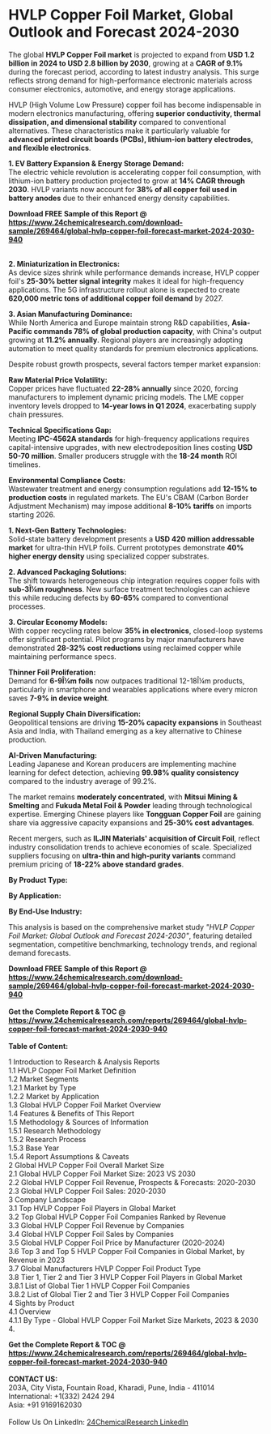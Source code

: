 <h1>HVLP Copper Foil Market, Global Outlook and Forecast 2024-2030</h1><p>The global <strong>HVLP Copper Foil market</strong> is projected to expand from <strong>USD 1.2 billion in 2024 to USD 2.8 billion by 2030</strong>, growing at a <strong>CAGR of 9.1%</strong> during the forecast period, according to latest industry analysis. This surge reflects strong demand for high-performance electronic materials across consumer electronics, automotive, and energy storage applications.</p><p>HVLP (High Volume Low Pressure) copper foil has become indispensable in modern electronics manufacturing, offering <strong>superior conductivity, thermal dissipation, and dimensional stability</strong> compared to conventional alternatives. These characteristics make it particularly valuable for <strong>advanced printed circuit boards (PCBs), lithium-ion battery electrodes, and flexible electronics</strong>.</p><p><strong>1. EV Battery Expansion &amp; Energy Storage Demand:</strong><br>
The electric vehicle revolution is accelerating copper foil consumption, with lithium-ion battery production projected to grow at <strong>14% CAGR through 2030</strong>. HVLP variants now account for <strong>38% of all copper foil used in battery anodes</strong> due to their enhanced energy density capabilities.</p><div><b>Download FREE Sample of this Report @ 
            <a href="https://www.24chemicalresearch.com/download-sample/269464/global-hvlp-copper-foil-forecast-market-2024-2030-940">
            https://www.24chemicalresearch.com/download-sample/269464/global-hvlp-copper-foil-forecast-market-2024-2030-940</a></b></div><br><p><strong>2. Miniaturization in Electronics:</strong><br>
As device sizes shrink while performance demands increase, HVLP copper foil's <strong>25-30% better signal integrity</strong> makes it ideal for high-frequency applications. The 5G infrastructure rollout alone is expected to create <strong>620,000 metric tons of additional copper foil demand</strong> by 2027.</p><p><strong>3. Asian Manufacturing Dominance:</strong><br>
While North America and Europe maintain strong R&amp;D capabilities, <strong>Asia-Pacific commands 78% of global production capacity</strong>, with China's output growing at <strong>11.2% annually</strong>. Regional players are increasingly adopting automation to meet quality standards for premium electronics applications.</p><p>Despite robust growth prospects, several factors temper market expansion:</p><p><strong>Raw Material Price Volatility:</strong><br>
	Copper prices have fluctuated <strong>22-28% annually</strong> since 2020, forcing manufacturers to implement dynamic pricing models. The LME copper inventory levels dropped to <strong>14-year lows in Q1 2024</strong>, exacerbating supply chain pressures.</p><p><strong>Technical Specifications Gap:</strong><br>
	Meeting <strong>IPC-4562A standards</strong> for high-frequency applications requires capital-intensive upgrades, with new electrodeposition lines costing <strong>USD 50-70 million</strong>. Smaller producers struggle with the <strong>18-24 month</strong> ROI timelines.</p><p><strong>Environmental Compliance Costs:</strong><br>
	Wastewater treatment and energy consumption regulations add <strong>12-15% to production costs</strong> in regulated markets. The EU's CBAM (Carbon Border Adjustment Mechanism) may impose additional <strong>8-10% tariffs</strong> on imports starting 2026.</p><p><strong>1. Next-Gen Battery Technologies:</strong><br>
Solid-state battery development presents a <strong>USD 420 million addressable market</strong> for ultra-thin HVLP foils. Current prototypes demonstrate <strong>40% higher energy density</strong> using specialized copper substrates.</p><p><strong>2. Advanced Packaging Solutions:</strong><br>
The shift towards heterogeneous chip integration requires copper foils with <strong>sub-3Î¼m roughness</strong>. New surface treatment technologies can achieve this while reducing defects by <strong>60-65%</strong> compared to conventional processes.</p><p><strong>3. Circular Economy Models:</strong><br>
With copper recycling rates below <strong>35% in electronics</strong>, closed-loop systems offer significant potential. Pilot programs by major manufacturers have demonstrated <strong>28-32% cost reductions</strong> using reclaimed copper while maintaining performance specs.</p><p><strong>Thinner Foil Proliferation:</strong><br>
	Demand for <strong>6-9Î¼m foils</strong> now outpaces traditional 12-18Î¼m products, particularly in smartphone and wearables applications where every micron saves <strong>7-9% in device weight</strong>.</p><p><strong>Regional Supply Chain Diversification:</strong><br>
	Geopolitical tensions are driving <strong>15-20% capacity expansions</strong> in Southeast Asia and India, with Thailand emerging as a key alternative to Chinese production.</p><p><strong>AI-Driven Manufacturing:</strong><br>
	Leading Japanese and Korean producers are implementing machine learning for defect detection, achieving <strong>99.98% quality consistency</strong> compared to the industry average of 99.2%.</p><p>The market remains <strong>moderately concentrated</strong>, with <strong>Mitsui Mining &amp; Smelting</strong> and <strong>Fukuda Metal Foil &amp; Powder</strong> leading through technological expertise. Emerging Chinese players like <strong>Tongguan Copper Foil</strong> are gaining share via aggressive capacity expansions and <strong>25-30% cost advantages</strong>.</p><p>Recent mergers, such as <strong>ILJIN Materials' acquisition of Circuit Foil</strong>, reflect industry consolidation trends to achieve economies of scale. Specialized suppliers focusing on <strong>ultra-thin and high-purity variants</strong> command premium pricing of <strong>18-22% above standard grades</strong>.</p><p><strong>By Product Type:</strong></p><p><strong>By Application:</strong></p><p><strong>By End-Use Industry:</strong></p><p>This analysis is based on the comprehensive market study <em>"HVLP Copper Foil Market: Global Outlook and Forecast 2024-2030"</em>, featuring detailed segmentation, competitive benchmarking, technology trends, and regional demand forecasts.</p><div><b>Download FREE Sample of this Report @ 
            <a href="https://www.24chemicalresearch.com/download-sample/269464/global-hvlp-copper-foil-forecast-market-2024-2030-940">
            https://www.24chemicalresearch.com/download-sample/269464/global-hvlp-copper-foil-forecast-market-2024-2030-940</a></b></div><br><div><b>Get the Complete Report & TOC @ 
            <a href="https://www.24chemicalresearch.com/reports/269464/global-hvlp-copper-foil-forecast-market-2024-2030-940">
            https://www.24chemicalresearch.com/reports/269464/global-hvlp-copper-foil-forecast-market-2024-2030-940</a></b></div><br>
            <b>Table of Content:</b><p>1 Introduction to Research & Analysis Reports<br />
    1.1 HVLP Copper Foil Market Definition<br />
    1.2 Market Segments<br />
        1.2.1 Market by Type<br />
        1.2.2 Market by Application<br />
    1.3 Global HVLP Copper Foil Market Overview<br />
    1.4 Features & Benefits of This Report<br />
    1.5 Methodology & Sources of Information<br />
        1.5.1 Research Methodology<br />
        1.5.2 Research Process<br />
        1.5.3 Base Year<br />
        1.5.4 Report Assumptions & Caveats<br />
2 Global HVLP Copper Foil Overall Market Size<br />
    2.1 Global HVLP Copper Foil Market Size: 2023 VS 2030<br />
    2.2 Global HVLP Copper Foil Revenue, Prospects & Forecasts: 2020-2030<br />
    2.3 Global HVLP Copper Foil Sales: 2020-2030<br />
3 Company Landscape<br />
    3.1 Top HVLP Copper Foil Players in Global Market<br />
    3.2 Top Global HVLP Copper Foil Companies Ranked by Revenue<br />
    3.3 Global HVLP Copper Foil Revenue by Companies<br />
    3.4 Global HVLP Copper Foil Sales by Companies<br />
    3.5 Global HVLP Copper Foil Price by Manufacturer (2020-2024)<br />
    3.6 Top 3 and Top 5 HVLP Copper Foil Companies in Global Market, by Revenue in 2023<br />
    3.7 Global Manufacturers HVLP Copper Foil Product Type<br />
    3.8 Tier 1, Tier 2 and Tier 3 HVLP Copper Foil Players in Global Market<br />
        3.8.1 List of Global Tier 1 HVLP Copper Foil Companies<br />
        3.8.2 List of Global Tier 2 and Tier 3 HVLP Copper Foil Companies<br />
4 Sights by Product<br />
    4.1 Overview<br />
        4.1.1 By Type - Global HVLP Copper Foil Market Size Markets, 2023 & 2030<br />
        4.</p><div><b>Get the Complete Report & TOC @ 
            <a href="https://www.24chemicalresearch.com/reports/269464/global-hvlp-copper-foil-forecast-market-2024-2030-940">
            https://www.24chemicalresearch.com/reports/269464/global-hvlp-copper-foil-forecast-market-2024-2030-940</a></b></div><br><b>CONTACT US:</b><br>
            203A, City Vista, Fountain Road, Kharadi, Pune, India - 411014<br>
            International: +1(332) 2424 294<br>
            Asia: +91 9169162030 <br><br>
            Follow Us On LinkedIn: <a href="https://www.linkedin.com/company/24chemicalresearch/">24ChemicalResearch LinkedIn</a>